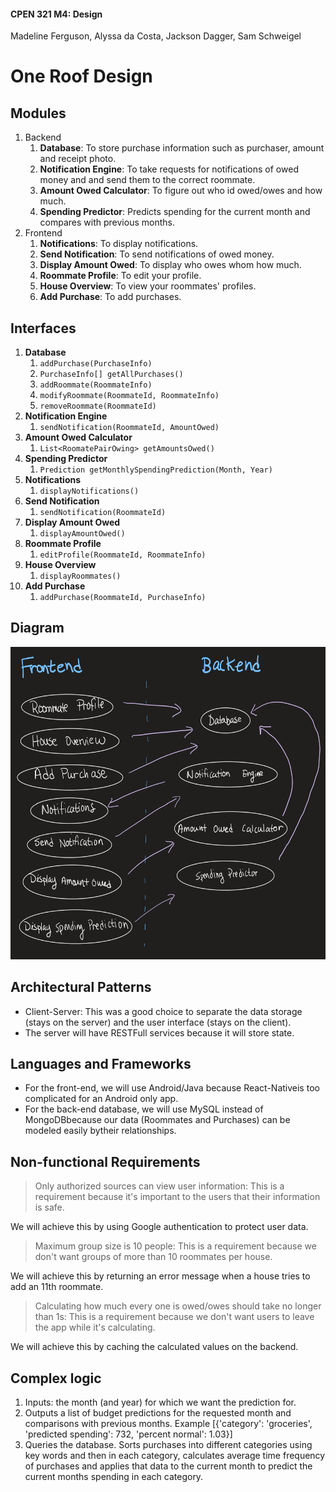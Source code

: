 #### CPEN 321 M4: Design

Madeline Ferguson, Alyssa da Costa, Jackson Dagger, Sam Schweigel

# One Roof Design

## Modules

1.  Backend 
      1.  **Database**: To store purchase information such as purchaser, amount and receipt photo.
      2.  **Notification Engine**: To take requests for notifications of owed money and and send them to the correct roommate.
      3.  **Amount Owed Calculator**: To figure out who id owed/owes and how much.
      4.  **Spending Predictor**: Predicts spending for the current month and compares with previous months.
2.  Frontend 
      1.  **Notifications**: To display notifications.
      2.  **Send Notification**: To send notifications of owed money.
      3.  **Display Amount Owed**: To display who owes whom how much.
      4.  **Roommate Profile**: To edit your profile.
      5.  **House Overview**: To view your roommates' profiles.
      6.  **Add Purchase**: To add purchases.

## Interfaces
1.  **Database**
      1.  `addPurchase(PurchaseInfo)`
      2.  `PurchaseInfo[] getAllPurchases()`
      3.  `addRoommate(RoommateInfo)`
      4.  `modifyRoommate(RoommateId, RoommateInfo)`
      5.  `removeRoommate(RoommateId)`
2.  **Notification Engine**
      1.  `sendNotification(RoommateId, AmountOwed)`
3.  **Amount Owed Calculator**
      1.  `List<RoomatePairOwing> getAmountsOwed()`
4.  **Spending Predictor**
      1.  `Prediction getMonthlySpendingPrediction(Month, Year)`
5.  **Notifications**
      1.  `displayNotifications()`
6.  **Send Notification**
      1.  `sendNotification(RoommateId)`
7.  **Display Amount Owed**
      1.  `displayAmountOwed()`
8.  **Roommate Profile**
      1.  `editProfile(RoommateId, RoommateInfo)`
9.  **House Overview** 
      1.  `displayRoommates()`
10. **Add Purchase**
      1.  `addPurchase(RoommateId, PurchaseInfo)`

## Diagram

   <img src="img/component_diagram.png" height="500px" />

## Architectural Patterns
-   Client-Server: This was a good choice to separate the data storage (stays on the server) and the user interface (stays on the client).
-   The server will have RESTFull services because it will store state.

## Languages and Frameworks
-   For the front-end, we will use Android/Java because React-Nativeis too complicated for an Android only app.
-   For the back-end database, we will use MySQL instead of MongoDBbecause our data (Roommates and Purchases) can be modeled easily bytheir relationships.  

## Non-functional Requirements
>  Only authorized sources can view user information: This is a requirement because it's 
>  important to the users that their information is safe.

We will achieve this by using Google authentication to protect user data.

>  Maximum group size is 10 people: This is a requirement because we don't want
>  groups of more than 10 roommates per house.

We will achieve this by returning an error message when a house tries to add an 11th roommate.

>  Calculating how much every one is owed/owes should take no longer than 1s:
>  This is a requirement because we don't want users to leave the app while it's
>  calculating.

We will achieve this by caching the calculated values on the backend.

## Complex logic
1.  Inputs: the month (and year) for which we want the prediction for.
2.  Outputs a list of budget predictions for the requested month and comparisons with previous months.  Example \[{'category': 'groceries', 'predicted spending': 732, 'percent normal': 1.03}\]
3.  Queries the database. Sorts purchases into different categories using key words and then in each category, calculates average time frequency of purchases and applies that data to the current month to predict the current months spending in each category.
